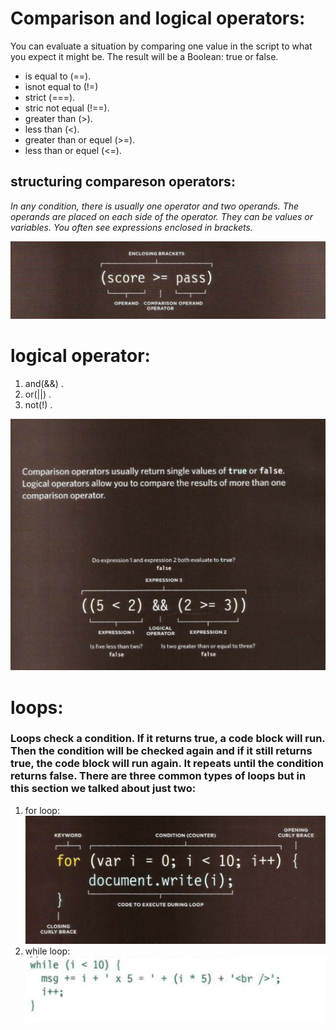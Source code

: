# Comparison and logical operators: 

You can evaluate a situation by comparing one value in the script to what you expect it might be. The result will be a Boolean: true or false.

* is equal to (==).
* isnot equal to (!=)
* strict (===).
* stric not equal (!==).
* greater than (>).
* less than (<).
* greater than or equel (>=).
* less than or equel (<=).
 

 ## structuring compareson operators:

 *In any condition, there is usually one operator and two operands. The operands are placed on each side of the operator. They can be values or variables. You often see expressions enclosed in brackets.*


 ![hj](img/hj.png)

 # logical operator:

 1. and(&&) .
 1. or(||) .
 1. not(!) .



 ![](img/ra.png)

 # loops:

### Loops check a condition. If it returns true, a code block will run. Then the condition will be checked again and if it still returns true, the code block will run again. It repeats until the condition returns false. There are three common types of loops but in this section we talked about just two:
1. for loop:
![lm](img/lm.png)
1. while loop:
![lm](img/wh.png)





